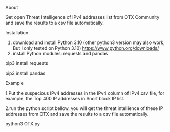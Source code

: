 About

Get open Threat Intelligence of IPv4 addresses list from OTX Community and save the results to a csv file automatically.

Installation
1. download and install Python 3.10 (other python3 version may also work, But I only tested on Python 3.10)
https://www.python.org/downloads/
2. install Python modules: requests and pandas
   
  pip3 install requests

  pip3 install pandas

Example

  1.Put the suspecious IPv4 addresses in the IPv4 column of IPv4.csv file, for example, the Top 400 IP addresses in Snort block IP list.
  
  2.run the python script bellow, you will get the threat intellience of these IP addresses from OTX and save the results to a csv file automatically.
  
  python3 OTX.py

